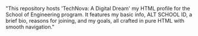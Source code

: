 "This repository hosts 'TechNova: A Digital Dream' my HTML profile for the School of Engineering program. It features my basic info, ALT SCHOOL ID, a brief bio, reasons for joining, and my goals, all crafted in pure HTML with smooth navigation." 
